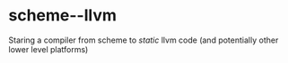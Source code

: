 scheme--llvm
============

Staring a compiler from scheme to *static* llvm code (and potentially other lower level platforms)

